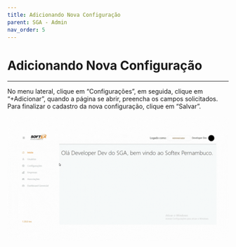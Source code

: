 ```yaml
---
title: Adicionando Nova Configuração
parent: SGA - Admin
nav_order: 5
---
```


# Adicionando Nova Configuração
---

 No menu lateral, clique em “Configurações”, em seguida, clique em “+Adicionar”, quando a página se abrir, preencha os campos solicitados. Para finalizar o cadastro da nova configuração, clique em “Salvar”.

![Adicionando uma nova configuração](/assets/gifs/addnovaconfigsga.gif)